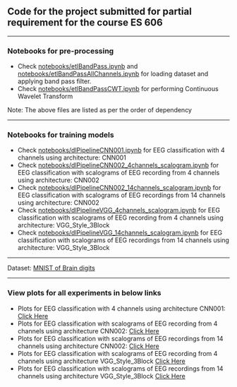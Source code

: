 ## Code for the project submitted for partial requirement for the course ES 606

* * * 

### Notebooks for pre-processing

* Check [notebooks/etlBandPass.ipynb](notebooks/etlBandPass.ipynb) and [notebooks/etlBandPassAllChannels.ipynb](notebooks/etlBandPassAllChannels.ipynb) for loading dataset and applying band pass filter.
* Check [notebooks/etlBandPassCWT.ipynb](notebooks/etlBandPassCWT.ipynb) for performing Continuous Wavelet Transform

Note: The above files are listed as per the order of dependency

* * *

### Notebooks for training models

* Check [notebooks/dlPipelineCNN001.ipynb](notebooks/dlPipelineCNN001.ipynb) for EEG classification with 4 channels using architecture: CNN001
* Check [notebooks/dlPipelineCNN002_4channels_scalogram.ipynb](notebooks/dlPipelineCNN002_4channels_scalogram.ipynb) for EEG classification with scalograms of EEG recording from 4 channels using architecture: CNN002
* Check [notebooks/dlPipelineCNN002_14channels_scalogram.ipynb](notebooks/dlPipelineCNN002_14channels_scalogram.ipynb) for EEG classification with scalograms of EEG recordings from 14 channels using architecture: CNN002
* Check [notebooks/dlPipelineVGG_4channels_scalogram.ipynb](notebooks/dlPipelineVGG_4channels_scalogram.ipynb) for EEG classification with scalograms of EEG recording from 4 channels using architecture: VGG_Style_3Block
* Check [notebooks/dlPipelineVGG_14channels_scalogram.ipynb](notebooks/dlPipelineVGG_14channels_scalogram.ipynb) for EEG classification with scalograms of EEG recordings from 14 channels using architecture: VGG_Style_3Block

* * *

Dataset: [MNIST of Brain digits](http://mindbigdata.com/opendb/)

* * *

### View plots for all experiments in below links

* Plots for EEG classification with 4 channels using architecture CNN001: [Click Here](https://tensorboard.dev/experiment/ZWjZtbPwSlWmAKE7t8C9kg/)
* Plots for EEG classification with scalograms of EEG recording from 4 channels using architecture CNN002: [Click Here](https://tensorboard.dev/experiment/bRMCxEn4S92du8bkMa5ZRg/)
* Plots for EEG classification with scalograms of EEG recordings from 14 channels using architecture CNN002: [Click Here](https://tensorboard.dev/experiment/0VVXbIqPS4qf7KygesN2pQ/)
* Plots for EEG classification with scalograms of EEG recording from 4 channels using architecture VGG_Style_3Block [Click Here](https://tensorboard.dev/experiment/pD3UMzMiQJKmtGphvOLkzg/)
* Plots for EEG classification with scalograms of EEG recordings from 14 channels using architecture VGG_Style_3Block [Click Here](https://tensorboard.dev/experiment/med1xsbkRVWiN9VMvI3V5A/)
